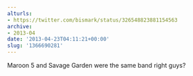 ```yaml
---
alturls:
- https://twitter.com/bismark/status/326548823881154563
archive:
- 2013-04
date: '2013-04-23T04:11:21+00:00'
slug: '1366690281'
---
```


Maroon 5 and Savage Garden were the same band right guys?

